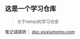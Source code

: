 ## 这是一个学习仓库

> 关于netsjs的学习仓库


笔记请跳转：  [doc.xiuxiumomo.com](https://doc.xiuxiumomo.com/src/nestjs/about.html)